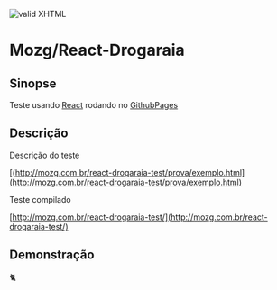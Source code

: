 [checkmark]: https://raw.githubusercontent.com/mozgbrasil/mozgbrasil.github.io/master/assets/images/logos/logo_32_32.png "MOZG"

![valid XHTML][checkmark]

# Mozg/React-Drogaraia

## Sinopse

Teste usando [React](https://react.org/) rodando no [GithubPages](https://pages.github.com/ "GithubPages")

## Descrição

Descrição do teste

[(http://mozg.com.br/react-drogaraia-test/prova/exemplo.html](http://mozg.com.br/react-drogaraia-test/prova/exemplo.html)

Teste compilado

[http://mozg.com.br/react-drogaraia-test/](http://mozg.com.br/react-drogaraia-test/)

## Demonstração

[checkmark]: https://raw.githubusercontent.com/mozgbrasil/react-drogaraia-test/master/horizontally.png "MOZG"

:cat2:
